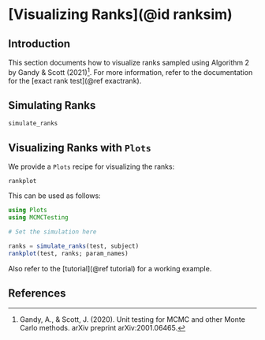 
# [Visualizing Ranks](@id ranksim)

## Introduction
This section documents how to visualize ranks sampled using Algorithm 2 by Gandy & Scott (2021)[^GS2021].
For more information, refer to the documentation for the [exact rank test](@ref exactrank).

## Simulating Ranks
```@docs
simulate_ranks
```

## Visualizing Ranks with `Plots`
We provide a `Plots` recipe for visualizing the ranks:

```@docs
rankplot
```

This can be used as follows:
```julia
using Plots
using MCMCTesting

# Set the simulation here

ranks = simulate_ranks(test, subject)
rankplot(test, ranks; param_names)
```
Also refer to the [tutorial](@ref tutorial) for a working example.

## References
[^GS2021]: Gandy, A., & Scott, J. (2020). Unit testing for MCMC and other Monte Carlo methods. arXiv preprint arXiv:2001.06465.
